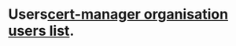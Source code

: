 # Users[cert-manager organisation users list](https://github.com/cert-manager/community/blob/main/USERS.md).
